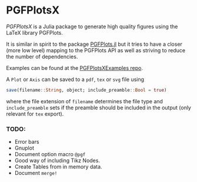 # PGFPlotsX

*PGFPlotsX* is a Julia package to generate high quality figures using the LaTeX library PGFPlots.

It is similar in spirit to the package [PGFPlots.jl](https://github.com/sisl/PGFPlots.jl) but it
tries to have a closer (more low level) mapping to the PGFPlots API as well as striving to reduce the number of dependencies.

Examples can be found at the [PGFPlotsXExamples repo](https://github.com/KristofferC/PGFPlotsXExamples).

A `Plot` or `Axis` can be saved to a `pdf`, `tex` or `svg` file using

```jl
save(filename::String, object; include_preamble::Bool = true)
```

where the file extension of `filename` determines the file type and `include_preamble`
sets if the preamble should be included in the output (only relevant for `tex` export).

### TODO:

* Error bars
* Gnuplot
* Document option macro `@pgf`
* Good way of including Tikz Nodes.
* Create Tables from in memory data.
* Document `merge!`

